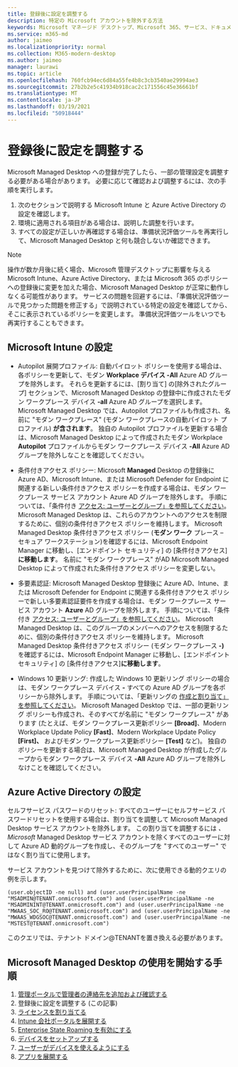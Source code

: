 ```yaml
---
title: 登録後に設定を調整する
description: 特定の Microsoft アカウントを除外する方法
keywords: Microsoft マネージド デスクトップ、Microsoft 365、サービス、ドキュメント
ms.service: m365-md
author: jaimeo
ms.localizationpriority: normal
ms.collection: M365-modern-desktop
ms.author: jaimeo
manager: laurawi
ms.topic: article
ms.openlocfilehash: 760fcb94ec6d84a55fe4b8c3cb3540ae29994ae3
ms.sourcegitcommit: 27b2b2e5c41934b918cac2c171556c45e36661bf
ms.translationtype: MT
ms.contentlocale: ja-JP
ms.lasthandoff: 03/19/2021
ms.locfileid: "50918444"
---
```

# <a name="adjust-settings-after-enrollment"></a>登録後に設定を調整する

Microsoft Managed Desktop への登録が完了したら、一部の管理設定を調整する必要がある場合があります。 必要に応じて確認および調整するには、次の手順を実行します。

1. 次のセクションで説明する Microsoft Intune と Azure Active Directory の設定を確認します。
2. 環境に適用される項目がある場合は、説明した調整を行います。
3. すべての設定が正しいか再確認する場合は、準備状況評価ツールを再実行[](https://aka.ms/mmdart)して、Microsoft Managed Desktop と何も競合しないか確認できます。

> [!NOTE]
> 操作が数か月後に続く場合、Microsoft 管理デスクトップに影響を与える Microsoft Intune、Azure Active Directory、または Microsoft 365 のポリシーへの登録後に変更を加えた場合、Microsoft Managed Desktop が正常に動作しなくる可能性があります。 サービスの問題を回避するには、「準備状況評価ツールで見つかった[](../get-ready/readiness-assessment-fix.md)問題を修正する」で説明されている特定の設定を確認してから、そこに表示されているポリシーを変更します。 準備状況評価ツールをいつでも再実行することもできます。


## <a name="microsoft-intune-settings"></a>Microsoft Intune の設定

- Autopilot 展開プロファイル: 自動パイロット ポリシーを使用する場合は、各ポリシーを更新して、モダン **Workplace デバイス -All** Azure AD グループを除外します。 それらを更新するには、[割り当て] の[除外されたグループ] セクションで、Microsoft Managed Desktop の登録中に作成されたモダン ワークプレース デバイス **-all** Azure AD グループを選択します。 Microsoft Managed Desktop では、Autopilot プロファイルも作成され、名前に "モダン ワークプレース" (モダン ワークプレースの自動パイロット プロファイル) **が含されます**。 独自の Autopilot プロファイルを更新する場合は、Microsoft  Managed Desktop によって作成されたモダン Workplace **Autopilot** プロファイルからモダン ワークプレース デバイス **-All** Azure AD グループを除外しなことを確認してください。

- 条件付きアクセス ポリシー: Microsoft **Managed** Desktop の登録後に Azure AD、Microsoft Intune、または Microsoft Defender for Endpoint に関連する新しい条件付きアクセス ポリシーを作成する場合は、モダン ワークプレース サービス アカウント Azure AD グループを除外します。 手順については、「条件付き [アクセス: ユーザーとグループ」を参照してください](/azure/active-directory/conditional-access/concept-conditional-access-users-groups)。 Microsoft Managed Desktop は、これらのアカウントへのアクセスを制限するために、個別の条件付きアクセス ポリシーを維持します。 Microsoft Managed Desktop 条件付きアクセス ポリシー (**モダン ワーク** プレース – セキュア ワークステーション)を確認するには、Microsoft Endpoint Manager に移動し、[エンドポイント セキュリティ] の [条件付きアクセス]**に移動します**。 名前に "モダン ワークプレース" がAD Microsoft Managed Desktop によって作成された条件付きアクセス ポリシーを変更しない。

- 多要素認証: Microsoft Managed Desktop 登録後に Azure AD、Intune、または Microsoft Defender for Endpoint に関連する条件付きアクセス ポリシーで新しい多要素認証要件を作成する場合は、モダン ワークプレース サービス アカウント **Azure** AD グループを除外します。 手順については、「条件付き [アクセス: ユーザーとグループ」を参照してください](/azure/active-directory/conditional-access/concept-conditional-access-users-groups)。 Microsoft Managed Desktop は、このグループのメンバーへのアクセスを制限するために、個別の条件付きアクセス ポリシーを維持します。 Microsoft Managed Desktop 条件付きアクセス ポリシー (モダン ワークプレース **-)** を確認するには、Microsoft Endpoint Manager に移動し、[エンドポイント セキュリティ] の [条件付きアクセス]**に移動します**。 

- Windows 10 更新リング: 作成した Windows 10 更新リング ポリシーの場合は、モダン ワークプレース デバイス **-** すべての Azure AD グループを各ポリシーから除外します。 手順については、「更新リングの [作成と割り当て」を参照してください](/mem/intune/protect/windows-10-update-rings#create-and-assign-update-rings)。 Microsoft Managed Desktop では、一部の更新リング ポリシーも作成され、そのすべてが名前に "モダン ワークプレース" があります (たとえば、モダン ワークプレース更新ポリシー **[Broad]**、Modern Workplace Update Policy **[Fast]**、Modern Workplace Update Policy **[First]、** およびモダン ワークプレース更新ポリシー **[Test]** など)。 独自のポリシーを更新する場合は、Microsoft Managed Desktop が作成したグループからモダン ワークプレース デバイス **-All** Azure AD グループを除外しなけことを確認してください。 


## <a name="azure-active-directory-settings"></a>Azure Active Directory の設定

セルフサービス パスワードのリセット: すべてのユーザーにセルフサービス パスワードリセットを使用する場合は、割り当てを調整して Microsoft Managed Desktop サービス アカウントを除外します。 この割り当てを調整するには *、Microsoft* Managed Desktop サービス アカウントを除くすべてのユーザーに対して Azure AD 動的グループを作成し、そのグループを "すべてのユーザー" ではなく割り当てに使用します。

サービス アカウントを見つけて除外するために、次に使用できる動的クエリの例を示します。

```Console
(user.objectID -ne null) and (user.userPrincipalName -ne "MSADMIN@TENANT.onmicrosoft.com") and (user.userPrincipalName -ne "MSADMININT@TENANT.onmicrosoft.com") and (user.userPrincipalName -ne "MWAAS_SOC_RO@TENANT.onmicrosoft.com") and (user.userPrincipalName -ne "MWAAS_WDGSOC@TENANT.onmicrosoft.com") and (user.userPrincipalName -ne "MSTEST@TENANT.onmicrosoft.com")
```

このクエリでは、テナント ドメイン@TENANTを置き換える必要があります。



## <a name="steps-to-get-started-with-microsoft-managed-desktop"></a>Microsoft Managed Desktop の使用を開始する手順

1. [管理ポータルで管理者の連絡先を追加および確認する](add-admin-contacts.md)
2. 登録後に設定を調整する (この記事)
3. [ライセンスを割り当てる](assign-licenses.md)
4. [Intune 会社ポータルを展開する](company-portal.md)
5. [Enterprise State Roaming を有効にする](enterprise-state-roaming.md)
6. [デバイスをセットアップする](set-up-devices.md)
7. [ユーザーがデバイスを使えるようにする](get-started-devices.md)
8. [アプリを展開する](deploy-apps.md)